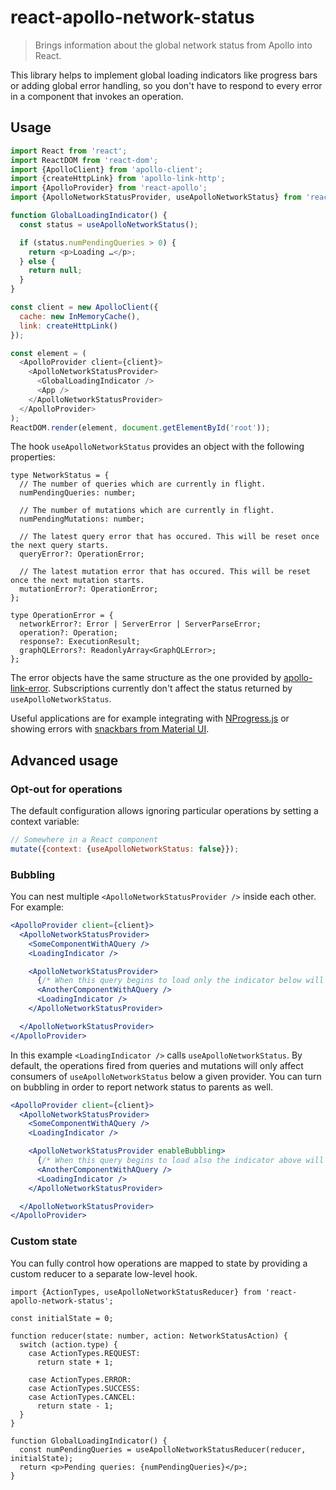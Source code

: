 # react-apollo-network-status

> Brings information about the global network status from Apollo into React.

This library helps to implement global loading indicators like progress bars or adding global error handling, so you don't have to respond to every error in a component that invokes an operation.

## Usage

```js
import React from 'react';
import ReactDOM from 'react-dom';
import {ApolloClient} from 'apollo-client';
import {createHttpLink} from 'apollo-link-http';
import {ApolloProvider} from 'react-apollo';
import {ApolloNetworkStatusProvider, useApolloNetworkStatus} from 'react-apollo-network-status';

function GlobalLoadingIndicator() {
  const status = useApolloNetworkStatus();

  if (status.numPendingQueries > 0) {
    return <p>Loading …</p>;
  } else {
    return null;
  }
}

const client = new ApolloClient({
  cache: new InMemoryCache(),
  link: createHttpLink()
});

const element = (
  <ApolloProvider client={client}>
    <ApolloNetworkStatusProvider>
      <GlobalLoadingIndicator />
      <App />
    </ApolloNetworkStatusProvider>
  </ApolloProvider>
);
ReactDOM.render(element, document.getElementById('root'));
```

The hook `useApolloNetworkStatus` provides an object with the following properties:

```tsx
type NetworkStatus = {
  // The number of queries which are currently in flight.
  numPendingQueries: number;
  
  // The number of mutations which are currently in flight.
  numPendingMutations: number;

  // The latest query error that has occured. This will be reset once the next query starts.
  queryError?: OperationError;

  // The latest mutation error that has occured. This will be reset once the next mutation starts.
  mutationError?: OperationError;
};

type OperationError = {
  networkError?: Error | ServerError | ServerParseError;
  operation?: Operation;
  response?: ExecutionResult;
  graphQLErrors?: ReadonlyArray<GraphQLError>;
};
```

The error objects have the same structure as the one provided by [apollo-link-error](https://github.com/apollographql/apollo-link/tree/master/packages/apollo-link-error). Subscriptions currently don't affect the status returned by `useApolloNetworkStatus`.


Useful applications are for example integrating with [NProgress.js](http://ricostacruz.com/nprogress/) or showing errors with [snackbars from Material UI](http://www.material-ui.com/#/components/snackbar).

## Advanced usage

### Opt-out for operations

The default configuration allows ignoring particular operations by setting a context variable:

```js
// Somewhere in a React component
mutate({context: {useApolloNetworkStatus: false}});
```

### Bubbling

You can nest multiple `<ApolloNetworkStatusProvider />` inside each other. For example:

```jsx
<ApolloProvider client={client}>
  <ApolloNetworkStatusProvider>
    <SomeComponentWithAQuery />
    <LoadingIndicator />

    <ApolloNetworkStatusProvider>
      {/* When this query begins to load only the indicator below will be triggered. */}
      <AnotherComponentWithAQuery />
      <LoadingIndicator />
    </ApolloNetworkStatusProvider>

  </ApolloNetworkStatusProvider>
</ApolloProvider>
```

In this example `<LoadingIndicator />` calls `useApolloNetworkStatus`. By default, the operations fired from queries and mutations will only affect consumers of `useApolloNetworkStatus` below a given provider. You can turn on bubbling in order to report network status to parents as well.

```jsx
<ApolloProvider client={client}>
  <ApolloNetworkStatusProvider>
    <SomeComponentWithAQuery />
    <LoadingIndicator />

    <ApolloNetworkStatusProvider enableBubbling>
      {/* When this query begins to load also the indicator above will be triggered. */}
      <AnotherComponentWithAQuery />
      <LoadingIndicator />
    </ApolloNetworkStatusProvider>

  </ApolloNetworkStatusProvider>
</ApolloProvider>
```

### Custom state

You can fully control how operations are mapped to state by providing a custom reducer to a separate low-level hook.

```tsx
import {ActionTypes, useApolloNetworkStatusReducer} from 'react-apollo-network-status';

const initialState = 0;

function reducer(state: number, action: NetworkStatusAction) {
  switch (action.type) {
    case ActionTypes.REQUEST:
      return state + 1;

    case ActionTypes.ERROR:
    case ActionTypes.SUCCESS:
    case ActionTypes.CANCEL:
      return state - 1;
  }
}

function GlobalLoadingIndicator() {
  const numPendingQueries = useApolloNetworkStatusReducer(reducer, initialState);
  return <p>Pending queries: {numPendingQueries}</p>;
}
```
